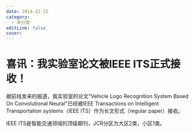 ```yaml
---
date: 2014-12-22
category:
  - 未分类
editLink: false
cover: 
---
```



# 喜讯：我实验室论文被IEEE ITS正式接收！

据前线发来的报道，我实验室的论文“Vehicle Logo Recognition System Based On Convolutional Neural”已经被IEEE Transactions on Intelligent Transportation systems（IEEE ITS）作为长文形式（regular paper）接收。
<!-- more -->


IEEE ITS是智能交通领域的顶级期刊，JCR分区为大区2类，小区1类。